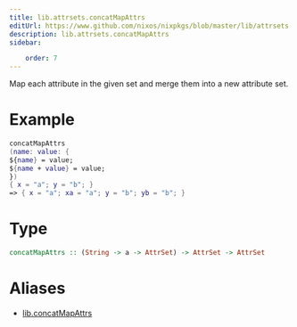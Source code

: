 ```yaml
---
title: lib.attrsets.concatMapAttrs
editUrl: https://www.github.com/nixos/nixpkgs/blob/master/lib/attrsets.nix#L160C20
description: lib.attrsets.concatMapAttrs
sidebar:

    order: 7
---
```


Map each attribute in the given set and merge them into a new attribute set.

# Example

```nix
concatMapAttrs
(name: value: {
${name} = value;
${name + value} = value;
})
{ x = "a"; y = "b"; }
=> { x = "a"; xa = "a"; y = "b"; yb = "b"; }
```

# Type

```haskell
concatMapAttrs :: (String -> a -> AttrSet) -> AttrSet -> AttrSet
```


# Aliases

- [lib.concatMapAttrs](/nix-doc-comments/reference/lib/lib-concatMapAttrs)


